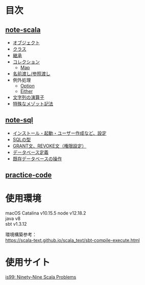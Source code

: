 # 目次
## [note-scala](https://github.com/nzzzz27/scala-practice/tree/master/note-scala)
- [オブジェクト](https://github.com/nzzzz27/scala-practice/blob/master/note-scala/object.md)  
- [クラス](https://github.com/nzzzz27/scala-practice/blob/master/note-scala/class.md)  
- [継承](https://github.com/nzzzz27/scala-practice/blob/master/note-scala/extension.md)
- [コレクション](https://github.com/nzzzz27/scala-practice/blob/master/note-scala/collections.md)
  - [Map](https://github.com/nzzzz27/scala-practice/blob/master/note-scala/map.md)
- [名前渡し/参照渡し](https://github.com/nzzzz27/scala-practice/blob/master/note-scala/callByName-callByValue.md)
- 例外処理
  - [Option](https://github.com/nzzzz27/scala-practice/blob/master/note-scala/option.md)
  - [Either](https://github.com/nzzzz27/scala-practice/blob/master/note-scala/either.md)
- [文字列の演算子](https://github.com/nzzzz27/scala-practice/blob/master/note-scala/string.md)
- [特殊なメゾット記法](https://github.com/nzzzz27/scala-practice/blob/master/note-scala/method-notations.md)

## [note-sql](https://github.com/nzzzz27/scala-practice/tree/master/note-sql)
- [インストール・起動・ユーザー作成など、設定](https://github.com/nzzzz27/scala-practice/blob/master/note-sql/settings.md)
- [SQLの型](https://github.com/nzzzz27/scala-practice/blob/master/note-sql/commands.md)
- [GRANT文、REVOKE文（権限設定）](https://github.com/nzzzz27/scala-practice/blob/master/note-sql/dcl.md)
- [データベース定義](https://github.com/nzzzz27/scala-practice/blob/master/note-sql/ddl.md)
- [既存データベースの操作](https://github.com/nzzzz27/scala-practice/blob/master/note-sql/dml.md)

## [practice-code](https://github.com/nzzzz27/scala-practice/tree/master/src/main/scala/practice-codes)

# 使用環境
macOS Catalina v10.15.5
node v12.18.2  
java v8  
sbt v1.3.12  

環境構築参考：  
https://scala-text.github.io/scala_text/sbt-compile-execute.html


# 使用サイト
[is99: Ninety-Nine Scala Problems](http://aperiodic.net/phil/scala/s-99/)  


